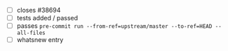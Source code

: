 - [ ] closes #38694
- [ ] tests added / passed
- [ ] passes `pre-commit run --from-ref=upstream/master --to-ref=HEAD --all-files`
- [ ] whatsnew entry
